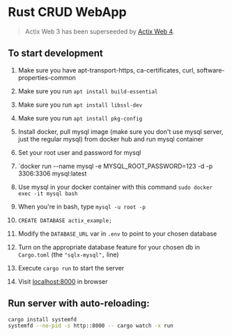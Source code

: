 # Rust CRUD WebApp

> Actix Web 3 has been superseeded by [Actix Web 4](https://github.com/actix/actix-web).

## To start development

1. Make sure you have apt-transport-https, ca-certificates, curl, software-properties-common

2. Make sure you run `apt install build-essential`

3. Make sure you run `apt install libssl-dev`

4. Make sure you run `apt install pkg-config`

5. Install docker, pull mysql image (make sure you don't use mysql server, just the regular mysql) from docker hub and run mysql container

6. Set your root user and password for mysql

7. `docker run --name mysql -e MYSQL_ROOT_PASSWORD=123 -d -p 3306:3306 mysql:latest
8. Use mysql in your docker container with this command `sudo docker exec -it mysql bash`

9. When you're in bash, type `mysql -u root -p`

10. `CREATE DATABASE actix_example;`

11. Modify the `DATABASE_URL` var in `.env` to point to your chosen database

12. Turn on the appropriate database feature for your chosen db in `Cargo.toml` (the `"sqlx-mysql",` line)

13. Execute `cargo run` to start the server

14. Visit [localhost:8000](http://localhost:8000) in browser

## Run server with auto-reloading:

```bash
cargo install systemfd
systemfd --no-pid -s http::8000 -- cargo watch -x run
```
